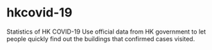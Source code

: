 # hkcovid-19
Statistics of HK COVID-19
Use official data from HK government to let people quickly find out the buildings that confirmed cases visited.
